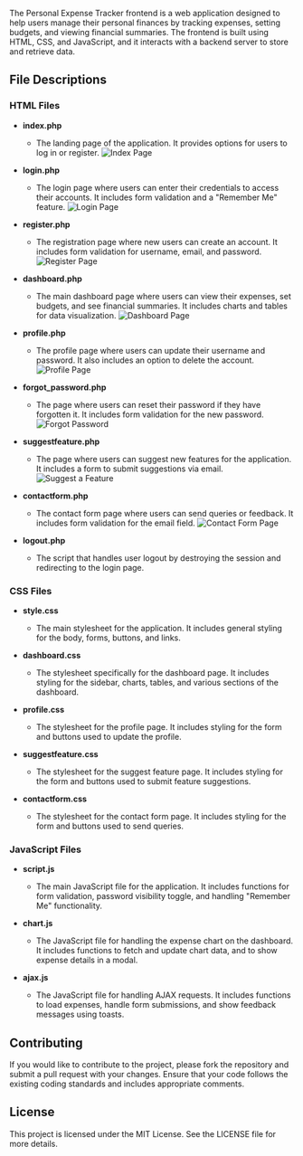The Personal Expense Tracker frontend is a web application designed to help users manage their personal finances by tracking expenses, setting budgets, and viewing financial summaries. The frontend is built using HTML, CSS, and JavaScript, and it interacts with a backend server to store and retrieve data.

## File Descriptions

### HTML Files

- **index.php**
  - The landing page of the application. It provides options for users to log in or register.
   ![Index Page](public/img/index.png)

- **login.php**
  - The login page where users can enter their credentials to access their accounts. It includes form validation and a "Remember Me" feature.
  ![Login Page](public/img/login.png)

- **register.php**
  - The registration page where new users can create an account. It includes form validation for username, email, and password.
    ![Register Page](public/img/register.png)

- **dashboard.php**
  - The main dashboard page where users can view their expenses, set budgets, and see financial summaries. It includes charts and tables for data visualization.
  ![Dashboard Page](public/img/dashboard.png)

- **profile.php**
  - The profile page where users can update their username and password. It also includes an option to delete the account.
  ![Profile Page](public/img/profile-edit.png)

- **forgot_password.php**
  - The page where users can reset their password if they have forgotten it. It includes form validation for the new password.
  ![Forgot Password](public/img/forgot-password.png)

- **suggestfeature.php**
  - The page where users can suggest new features for the application. It includes a form to submit suggestions via email.
  ![Suggest a Feature](public/img/suggest-a-feature.png)

- **contactform.php**
  - The contact form page where users can send queries or feedback. It includes form validation for the email field.
  ![Contact Form Page](public/img/contact-form.png)

- **logout.php**
  - The script that handles user logout by destroying the session and redirecting to the login page.

### CSS Files

- **style.css**
  - The main stylesheet for the application. It includes general styling for the body, forms, buttons, and links.

- **dashboard.css**
  - The stylesheet specifically for the dashboard page. It includes styling for the sidebar, charts, tables, and various sections of the dashboard.

- **profile.css**
  - The stylesheet for the profile page. It includes styling for the form and buttons used to update the profile.

- **suggestfeature.css**
  - The stylesheet for the suggest feature page. It includes styling for the form and buttons used to submit feature suggestions.

- **contactform.css**
  - The stylesheet for the contact form page. It includes styling for the form and buttons used to send queries.

### JavaScript Files

- **script.js**
  - The main JavaScript file for the application. It includes functions for form validation, password visibility toggle, and handling "Remember Me" functionality.

- **chart.js**
  - The JavaScript file for handling the expense chart on the dashboard. It includes functions to fetch and update chart data, and to show expense details in a modal.

- **ajax.js**
  - The JavaScript file for handling AJAX requests. It includes functions to load expenses, handle form submissions, and show feedback messages using toasts.

## Contributing

If you would like to contribute to the project, please fork the repository and submit a pull request with your changes. Ensure that your code follows the existing coding standards and includes appropriate comments.

## License

This project is licensed under the MIT License. See the LICENSE file for more details.